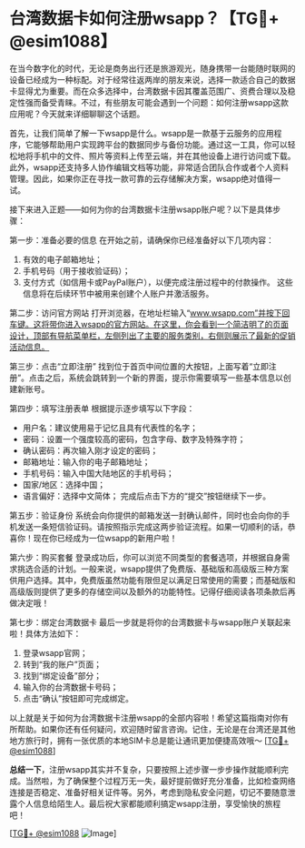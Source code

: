 # 台湾数据卡如何注册wsapp？【TG💪+ @esim1088】

在当今数字化的时代，无论是商务出行还是旅游观光，随身携带一台能随时联网的设备已经成为一种标配。对于经常往返两岸的朋友来说，选择一款适合自己的数据卡显得尤为重要。而在众多选择中，台湾数据卡因其覆盖范围广、资费合理以及稳定性强而备受青睐。不过，有些朋友可能会遇到一个问题：如何注册wsapp这款应用呢？今天就来详细聊聊这个话题。

首先，让我们简单了解一下wsapp是什么。wsapp是一款基于云服务的应用程序，它能够帮助用户实现跨平台的数据同步与备份功能。通过这一工具，你可以轻松地将手机中的文件、照片等资料上传至云端，并在其他设备上进行访问或下载。此外，wsapp还支持多人协作编辑文档等功能，非常适合团队合作或者个人资料管理。因此，如果你正在寻找一款可靠的云存储解决方案，wsapp绝对值得一试。

接下来进入正题——如何为你的台湾数据卡注册wsapp账户呢？以下是具体步骤：

第一步：准备必要的信息
在开始之前，请确保你已经准备好以下几项内容：
1. 有效的电子邮箱地址；
2. 手机号码（用于接收验证码）；
3. 支付方式（如信用卡或PayPal账户），以便完成注册过程中的付款操作。
这些信息将在后续环节中被用来创建个人账户并激活服务。

第二步：访问官方网站
打开浏览器，在地址栏输入“www.wsapp.com”并按下回车键。这将带你进入wsapp的官方网站。在这里，你会看到一个简洁明了的页面设计，顶部有导航菜单栏，左侧列出了主要的服务类别，右侧则展示了最新的促销活动信息。

第三步：点击“立即注册”
找到位于首页中间位置的大按钮，上面写着“立即注册”。点击之后，系统会跳转到一个新的界面，提示你需要填写一些基本信息以创建新账号。

第四步：填写注册表单
根据提示逐步填写以下字段：
- 用户名：建议使用易于记忆且具有代表性的名字；
- 密码：设置一个强度较高的密码，包含字母、数字及特殊字符；
- 确认密码：再次输入刚才设定的密码；
- 邮箱地址：输入你的电子邮箱地址；
- 手机号码：输入中国大陆地区的手机号码；
- 国家/地区：选择中国；
- 语言偏好：选择中文简体；
完成后点击下方的“提交”按钮继续下一步。

第五步：验证身份
系统会向你提供的邮箱发送一封确认邮件，同时也会向你的手机发送一条短信验证码。请按照指示完成这两步验证流程。如果一切顺利的话，恭喜你！现在你已经成为一位wsapp的新用户啦！

第六步：购买套餐
登录成功后，你可以浏览不同类型的套餐选项，并根据自身需求挑选合适的计划。一般来说，wsapp提供了免费版、基础版和高级版三种方案供用户选择。其中，免费版虽然功能有限但足以满足日常使用的需要；而基础版和高级版则提供了更多的存储空间以及额外的功能特性。记得仔细阅读各项条款后再做决定哦！

第七步：绑定台湾数据卡
最后一步就是将你的台湾数据卡与wsapp账户关联起来啦！具体方法如下：
1. 登录wsapp官网；
2. 转到“我的账户”页面；
3. 找到“绑定设备”部分；
4. 输入你的台湾数据卡号码；
5. 点击“确认”按钮即可完成绑定。

以上就是关于如何为台湾数据卡注册wsapp的全部内容啦！希望这篇指南对你有所帮助。如果你还有任何疑问，欢迎随时留言咨询。记住，无论是在台湾还是其他地方旅行时，拥有一张优质的本地SIM卡总是能让通讯更加便捷高效哦～ [[TG💪+ @esim1088](https://t.me/s/esim1088)]

**总结一下**，注册wsapp其实并不复杂，只要按照上述步骤一步步操作就能顺利完成。当然啦，为了确保整个过程万无一失，最好提前做好充分准备，比如检查网络连接是否稳定、准备好相关证件等。另外，考虑到隐私安全问题，切记不要随意泄露个人信息给陌生人。最后祝大家都能顺利搞定wsapp注册，享受愉快的旅程吧！

[[TG💪+ @esim1088](https://t.me/s/esim1088) ![Image](https://i.postimg.cc/4NQfJmqS/Snipaste-2025-05-13-00-14-12.png)]